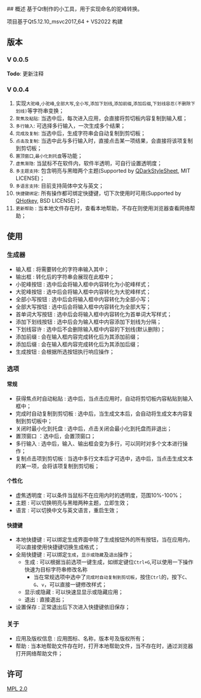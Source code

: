 ﻿﻿﻿﻿﻿﻿﻿﻿## 概述
基于Qt制作的小工具，用于实现命名的驼峰转换。

项目基于Qt5.12.10_msvc2017_64 + VS2022 构建

## 版本

### V 0.0.5

**Todo**: 更新注释

### V 0.0.4

1. 实现`大驼峰`,`小驼峰`,`全部大写`,`全小写`,`添加下划线`,`添加前缀`,`添加后缀`,`下划线容忍(不删除下划线)`等字符串变换；
2. `聚焦及粘贴`: 当选中后，每次进入应用，会直接将剪切板内容复制到输入框；
3. `多行输入`: 可选择多行输入，一次生成多个结果；
4. `完成及复制`: 当选中后，生成字符串会自动复制到剪切板；
5. `点击及复制`: 当选中此与多行输入时，直接点击某一项结果，会直接将该项复制到剪切板；
6. `置顶窗口`,`最小化到托盘`等功能；
7. `虚焦渐隐`: 当鼠标不在软件内，软件半透明，可自行设置透明度；
8. `多主题支持`: 包含明亮与黑暗两个主题(Supported by [QDarkStyleSheet](https://github.com/ColinDuquesnoy/QDarkStyleSheet), MIT LICENSE)；
9. `多语言支持`: 目前支持简体中文与英文；
10. `快捷键绑定`: 所有操作都可绑定快捷键，切下次使用时可用(Supported by [QHotkey](https://github.com/Skycoder42/QHotkey), BSD LICENSE)；
10. `更新帮助` : 当本地文件存在时，查看本地帮助，不存在则使用浏览器查看网络帮助；

## 使用

### 生成器

- 输入框 : 将需要转化的字符串输入其中；
- 输出框 : 转化后的字符串会展现在此框中；
- 小驼峰按钮 : 选中后会将输入框中内容转化为小驼峰样式；
- 大驼峰按钮 : 选中后会将输入框中内容转化为大驼峰样式；
- 全部小写按钮 : 选中后会将输入框中内容转化为全部小写；
- 全部大写按钮 : 选中后会将输入框中内容转化为全部大写；
- 首单词大写按钮 : 选中后会将输入框中内容转化为首单词大写样式；
- 添加下划线按钮 : 选中后会为输入框中内容添加下划线为分隔；
- 下划线容许 : 选中后不会删除输入框中内容的下划线(默认删除)；
- 添加前缀 : 会在输入框内容完成转化后为其添加前缀；
- 添加后缀 : 会在输入框内容完成转化后为其添加后缀；
- 生成按钮 : 会根据所选按钮执行响应操作；

### 选项

#### 常规

- 获得焦点时自动粘贴 : 选中后，当点击应用时，自动将剪切板内容粘贴到输入框中；
- 完成时自动复制到剪切板 : 选中后，当生成文本后，会自动将生成文本内容复制到剪切板中；
- 关闭时最小化到托盘 : 选中后，点击关闭会最小化到托盘而非退出；
- 置顶窗口 ：选中后，会置顶窗口；
- 多行输入 :  选中后，输入、输出框会变为多行，可以同时对多个文本进行操作；
- 复制点击项到剪切板 : 当选中多行文本后才可选中，选中后，当点击生成文本的某一项，会将该项复制到剪切板；

#### 个性化

- 虚焦透明度 : 可以条件当鼠标不在应用内时的透明度，范围10%-100%；
- 主题 : 可以切换明亮与黑暗两种主题，立即生效；
- 语言 : 可以切换中文与英文语言，重启生效；

#### 快捷键

- 本地快捷键 : 可以绑定生成界面中除了生成按钮外的所有按钮，当在应用内，可以直接使用快捷键切换生成格式；
- 全局快捷键 : 可以绑定`生成`，`显示或隐藏`及`退出`操作；
  - 生成 : 可以根据当前选项一键生成，如绑定键位`Ctrl+G`,可以使用一下操作快速为目标字符串修改名称
    - 当在常规选项中选中了`完成时自动复制到剪切板`，按住`Ctrl`的，按下`C`、`G`、`v`，可以直接一键修改样式；
  - 显示或隐藏 : 可以快速显显示或隐藏应用；
  - 退出 : 直接退出；
- 设置保存 : 正常退出后下次进入快捷键依旧保存；

### 关于

- 应用及版权信息 : 应用图标、名称，版本号及版权所有；
- 帮助 : 当本地帮助文件存在时，打开本地帮助文件，当不存在时，通过浏览器打开网络帮助文件；

## 许可

[MPL 2.0](https://www.mozilla.org/en-US/MPL/2.0/)